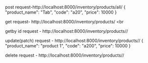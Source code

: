 post request-http://localhost:8000/inventory/products/all/
{
    "product_name": "Tab",
    "code": "a20",
    "price": 10000
}
<br>

get request- http://localhost:8000/inventory/products/
<br
    
getby id request - http://localhost:8000/inventory/products/<id>/
<br>

update(patch) request - http://localhost:8000/inventory/products/<id>/
{
    "product_name": "product 1",
    "code": "a200",
    "price": 10000
}
<br>

delete request - http://localhost:8000/inventory/products/<id>/
